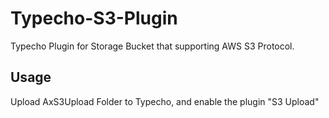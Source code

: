# Typecho-S3-Plugin
Typecho Plugin for Storage Bucket that supporting AWS S3 Protocol.

## Usage

Upload AxS3Upload Folder to Typecho, and enable the plugin "S3 Upload"
